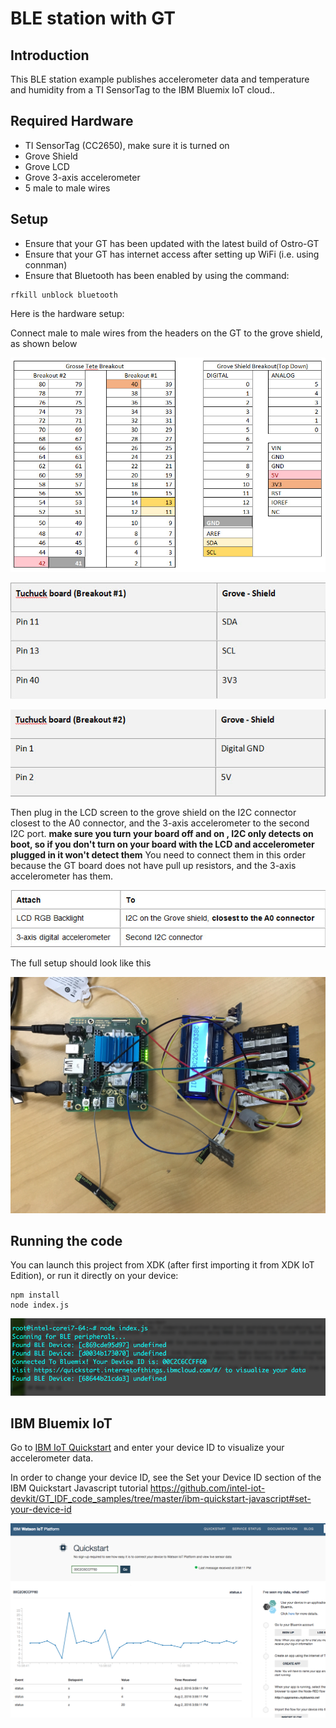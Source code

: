 # BLE station with GT

## Introduction
This BLE station example publishes accelerometer data and temperature and humidity from a TI SensorTag to the IBM Bluemix IoT cloud..

## Required Hardware
* TI SensorTag (CC2650), make sure it is turned on
* Grove Shield
* Grove LCD
* Grove 3-axis accelerometer
* 5 male to male wires

## Setup
* Ensure that your GT has been updated with the latest build of Ostro-GT
* Ensure that your GT has internet access after setting up WiFi (i.e. using connman)
* Ensure that Bluetooth has been enabled by using the command:
```
rfkill unblock bluetooth
```

Here is the hardware setup:

Connect male to male wires from the headers on the GT to the grove shield, as shown below

![table](connection_table.jpg)

![table](breakout_1.jpg)

![table](breakout_2.jpg)

Then plug in the LCD screen to the grove shield on the I2C connector closest to the A0 connector, and the 3-axis accelerometer to the second I2C port. **make sure you turn your board off and on , I2C only detects on boot, so if you don't turn on your board with the LCD and accelerometer plugged in it won't detect them** You need to connect them in this order because the GT board does not have pull up resistors, and the 3-axis accelerometer has them.

![lcd_accel](lcd_accel.jpg)

The full setup should look like this

![full_setup](full_setup.jpg)

## Running the code
You can launch this project from XDK (after first importing it from XDK IoT Edition), or run it directly on your device:

```
npm install
node index.js
```
![console output](console.png)


## IBM Bluemix IoT
Go to [IBM IoT Quickstart](https://quickstart.internetofthings.ibmcloud.com/#/) and enter your device ID to visualize your accelerometer data.

In order to change your device ID, see the Set your Device ID section of the IBM Quickstart Javascript tutorial https://github.com/intel-iot-devkit/GT_IDF_code_samples/tree/master/ibm-quickstart-javascript#set-your-device-id

![data visualizatin on IBM Bluemix IoT](bluemix.png)

